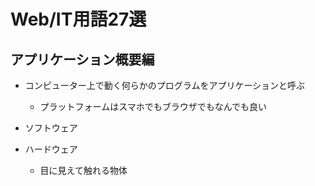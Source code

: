 # Web/IT用語27選

## アプリケーション概要編
- コンピューター上で動く何らかのプログラムをアプリケーションと呼ぶ
  - プラットフォームはスマホでもブラウザでもなんでも良い 

- ソフトウェア
- ハードウェア
  - 目に見えて触れる物体 


